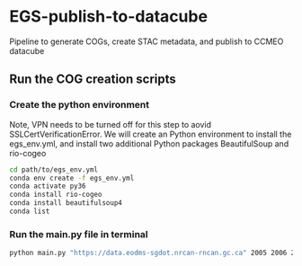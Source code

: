 # EGS-publish-to-datacube
Pipeline to generate COGs, create STAC metadata, and publish to CCMEO datacube

## Run the COG creation scripts  
### Create the python environment  
Note, VPN needs to be turned off for this step to aovid SSLCertVerificationError. 
We will create an Python environment to install the egs_env.yml, and install two additional Python packages BeautifulSoup and rio-cogeo 
```bash
cd path/to/egs_env.yml
conda env create -f egs_env.yml
conda activate py36
conda install rio-cogeo
conda install beautifulsoup4
conda list 
```

### Run the main.py file in terminal 
```bash
python main.py "https://data.eodms-sgdot.nrcan-rncan.gc.ca" 2005 2006 2007 "RiverIce" "nrcan-egs-product-archive" "Datacube/RiverIce/" "zip_test" "EPSG:3978" 5 5
```